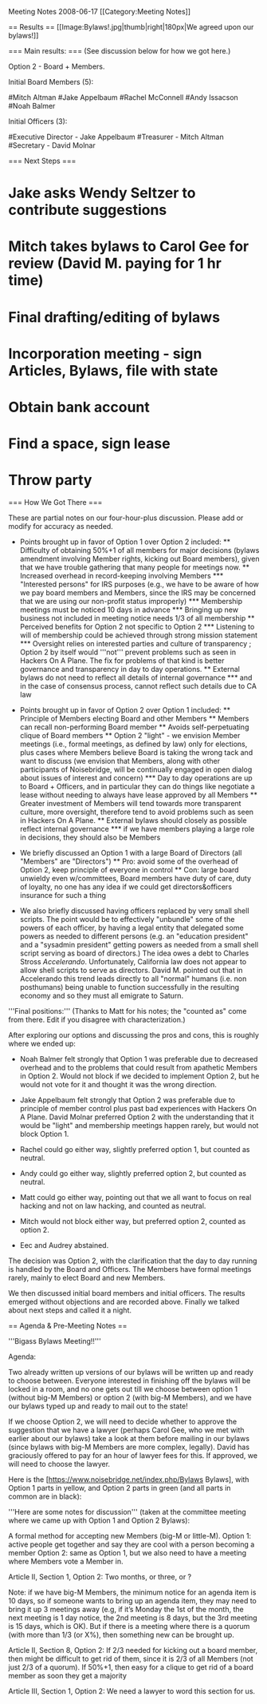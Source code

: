 Meeting Notes 2008-06-17 
 [[Category:Meeting Notes]]

== Results ==
[[Image:Bylaws!.jpg|thumb|right|180px|We agreed upon our bylaws!]]

=== Main results: ===
(See discussion below for how we got here.)

Option 2 - Board + Members.

Initial Board Members (5):

#Mitch Altman
#Jake Appelbaum
#Rachel McConnell
#Andy Issacson
#Noah Balmer

Initial Officers (3):

#Executive Director - Jake Appelbaum
#Treasurer - Mitch Altman
#Secretary - David Molnar

=== Next Steps ===

# Jake asks Wendy Seltzer to contribute suggestions
# Mitch takes bylaws to Carol Gee for review (David M. paying for 1 hr time)
# Final drafting/editing of bylaws
# Incorporation meeting - sign Articles, Bylaws, file with state
# Obtain bank account
# Find a space, sign lease
# Throw party

=== How We Got There ===

These are partial notes on our four-hour-plus discussion. Please add or modify for accuracy as needed.

* Points brought up in favor of Option 1 over Option 2 included:
** Difficulty of obtaining 50%+1 of all members for major decisions (bylaws amendment involving Member rights, kicking out Board members), given that we have trouble gathering that many people for meetings now.
** Increased overhead in record-keeping involving Members
*** "Interested persons" for IRS purposes (e.g., we have to be aware of how we pay board members and Members, since the IRS may be concerned that we are using our non-profit status improperly)
*** Membership meetings must be noticed 10 days in advance
*** Bringing up new business not included in meeting notice needs 1/3 of all membership
** Perceived benefits for Option 2 not specific to Option 2
*** Listening to will of membership could be achieved through strong mission statement
*** Oversight relies on interested parties and culture of transparency ; Option 2 by itself would '''not''' prevent problems such as seen in Hackers On A Plane. The fix for problems of that kind is better governance and transparency in day to day operations.
** External bylaws do not need to reflect all details of internal governance 
*** and in the case of consensus process, cannot reflect such details due to CA law

* Points brought up in favor of Option 2 over Option 1 included:
** Principle of Members electing Board and other Members
** Members can recall non-performing Board member
** Avoids self-perpetuating clique of Board members
** Option 2 "light" - we envision Member meetings (i.e., formal meetings, as defined by law) only for elections, plus cases where Members believe Board is taking the wrong tack and want to discuss (we envision that Members, along with other participants of Noisebridge, will be continually engaged in open dialog about issues  of interest and concern)
*** Day to day operations are up to Board + Officers, and in particular they can do things like negotiate a lease without needing to always have lease approved by all Members
** Greater investment of Members will tend towards more transparent culture, more oversight, therefore tend to avoid problems such as seen in Hackers On A Plane.
** External bylaws should closely as possible reflect internal governance
*** if we have members playing a large role in decisions, they should also be Members

* We briefly discussed an Option 1 with a large Board of Directors (all "Members" are "Directors")
** Pro: avoid some of the overhead of Option 2, keep principle of everyone in control
** Con: large board unwieldy even w/committees, Board members have duty of care, duty of loyalty, no one has any idea if we could get directors&amp;officers insurance for such a thing

* We also briefly discussed having officers replaced by very small shell scripts. The point would be to effectively "unbundle" some of the powers of each officer, by having a legal entity that delegated some powers as needed to different persons (e.g. an "education president" and a "sysadmin president" getting powers as needed from a small shell script serving as board of directors.) The idea owes a debt to Charles Stross _Accelerando_. Unfortunately, California law does not appear to allow shell scripts to serve as directors. David M. pointed out that in Accelerando this trend leads directly to all "normal" humans (i.e. non posthumans) being unable to function successfully in the resulting economy and so they must all emigrate to Saturn. 

'''Final positions:'''
(Thanks to Matt for his notes; the "counted as" come from there. Edit if you disagree with characterization.)

After exploring our options and discussing the pros and cons, this is roughly where we ended up:

* Noah Balmer felt strongly that Option 1 was preferable due to decreased overhead and to the problems that could result from apathetic Members in Option 2. Would not block if we decided to implement Option 2, but he would not vote for it and thought it was the wrong direction.

* Jake Appelbaum felt strongly that Option 2 was preferable due to principle of member control plus past bad experiences with Hackers On A Plane. David Molnar preferred Option 2 with the understanding that it would be "light" and membership meetings happen rarely, but would not block Option 1.

* Rachel could go either way, slightly preferred option 1, but counted as neutral. 
* Andy could go either way, slightly preferred option 2, but counted as neutral. 
* Matt could go either way, pointing out that we all want to focus on real hacking and not on law hacking, and counted as neutral. 
* Mitch would not block either way, but preferred option 2, counted as option 2. 
* Eec and Audrey abstained. 

The decision was Option 2, with the clarification that the day to day running is handled by the Board and Officers. The Members have formal meetings rarely, mainly to elect Board and new Members. 

We then discussed initial board members and initial officers. The results emerged without objections and are recorded above. Finally we talked about next steps and called it a night.

== Agenda &amp; Pre-Meeting Notes ==

'''Bigass Bylaws Meeting!!'''

Agenda:

Two already written up versions of our bylaws will be written up and ready to choose between.  Everyone interested in finishing off the bylaws will be locked in a room, and no one gets out till we choose between option 1 (without big-M Members) or option 2 (with big-M Members), and we have our bylaws typed up and ready to mail out to the state!

If we choose Option 2, we will need to decide whether to approve the suggestion that we have a lawyer (perhaps Carol Gee, who we met with earlier about our bylaws) take a look at them before mailing in our bylaws (since bylaws with big-M Members are more complex, legally). David has graciously offered to pay for an hour of lawyer fees for this.  If approved, we will need to choose the lawyer.

Here is the [https://www.noisebridge.net/index.php/Bylaws Bylaws], with Option 1 parts in yellow, and Option 2 parts in green (and all parts in common are in black):

'''Here are some notes for discussion''' (taken at the committee meeting where we came up with Option 1 and Option 2 Bylaws):

A formal method for accepting new Members (big-M or little-M).
Option 1:  active people get together and say they are cool with a person becoming a member
Option 2:  same as Option 1, but we also need to have a meeting where Members vote a Member in.

Article II, Section 1, Option 2:
Two months, or three, or ?

Note:  if we have big-M Members, the minimum notice for an agenda item is 10 days, so if someone wants to bring up an agenda item, they may need to bring it up 3 meetings away (e.g, if it’s Monday the 1st of the month, the next meeting is 1 day notice, the 2nd meeting is 8 days, but the 3rd meeting is 15 days, which is OK).  But if there is a meeting where there is a quorum (with more than 1/3 (or X%), then something new can be brought up.

Article II, Section 8, Option 2:
If 2/3 needed for kicking out a board member, then might be difficult to get rid of them, since it is 2/3 of all Members (not just 2/3 of a quorum).  If 50%+1, then easy for a clique to get rid of a board member as soon they get a majority

Article III, Section 1, Option 2:
We need a lawyer to word this section for us.